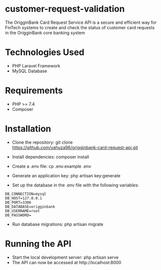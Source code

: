 # customer-request-validation
The OrigginBank Card Request Service API is a secure and efficient way for FinTech systems to create and check the status of customer card requests in the OrigginBank core banking system

# Technologies Used
* PHP Laravel Framework
* MySQL Database

# Requirements
* PHP >= 7.4
* Composer

# Installation
* Clone the repository: git clone https://github.com/yahuza96/origginbank-card-request-api.git

* Install dependencies: composer install

* Create a .env file: cp .env.example .env

* Generate an application key: php artisan key:generate

* Set up the database in the .env file with the following variables:

```
DB_CONNECTION=mysql
DB_HOST=127.0.0.1
DB_PORT=3306
DB_DATABASE=origginbank
DB_USERNAME=root
DB_PASSWORD=
```
* Run database migrations: php artisan migrate

# Running the API
* Start the local development server: php artisan serve
* The API can now be accessed at http://localhost:8000
